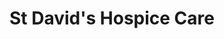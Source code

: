 ---
title: "St David's Hospice Care"
url: /newport/st-davids-hospice-care-high-street/
shop: Gebrauchtwaren
---